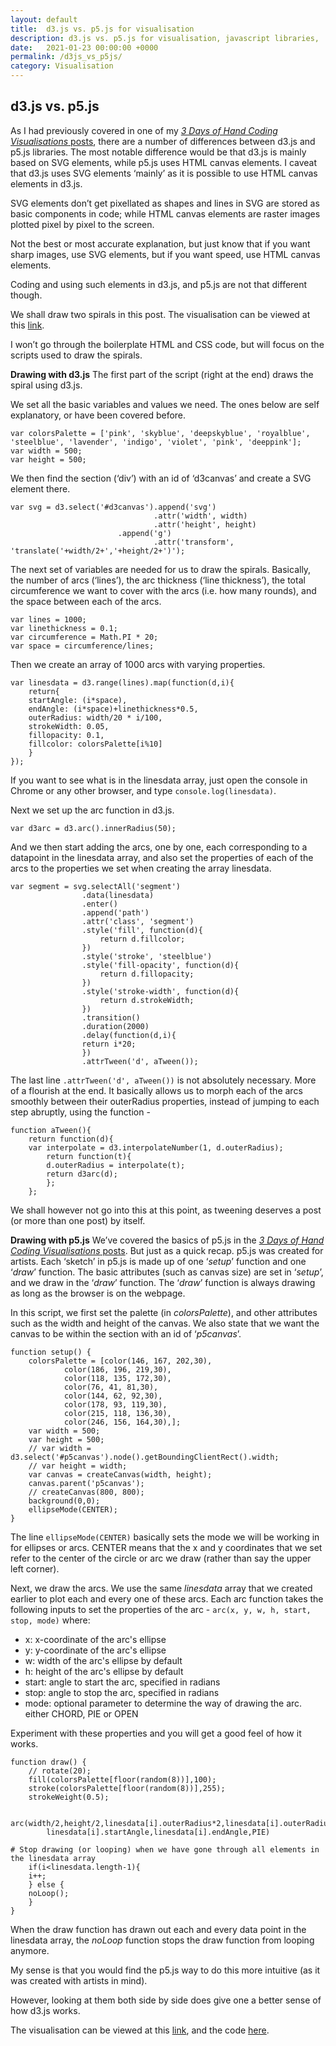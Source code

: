 ```yaml
---
layout: default
title:  d3.js vs. p5.js for visualisation
description: d3.js vs. p5.js for visualisation, javascript libraries, 
date:   2021-01-23 00:00:00 +0000
permalink: /d3js_vs_p5js/
category: Visualisation
---
```

## d3.js vs. p5.js

As I had previously covered in one of my [_3 Days of Hand Coding Visualisations_ posts][1], there are a number of differences between d3.js and p5.js libraries. The most notable difference would be that d3.js is mainly based on SVG elements, while p5.js uses HTML canvas elements. I caveat that d3.js uses SVG elements ‘mainly’ as it is possible to use HTML canvas elements in d3.js.

SVG elements don’t get pixellated as shapes and lines in SVG are stored as basic components in code; while HTML canvas elements are raster images plotted pixel by pixel to the screen. 

Not the best or most accurate explanation, but just know that if you want sharp images, use SVG elements, but if you want speed, use HTML canvas elements.

Coding and using such elements in d3.js, and p5.js are not that different though.

We shall draw two spirals in this post. The visualisation can be viewed at this [link][3].

I won’t go through the boilerplate HTML and CSS code, but will focus on the scripts used to draw the spirals.

**Drawing with d3.js**
The first part of the script (right at the end) draws the spiral using d3.js. 

We set all the basic variables and values we need. The ones below are self explanatory, or have been covered before.
```
var colorsPalette = ['pink', 'skyblue', 'deepskyblue', 'royalblue', 'steelblue', 'lavender', 'indigo', 'violet', 'pink', 'deeppink'];
var width = 500;
var height = 500;
```

We then find the section (‘div’) with an id of ‘d3canvas’ and create a SVG element there.
```
var svg = d3.select('#d3canvas').append('svg')
                                .attr('width', width)
                                .attr('height', height)
                        .append('g')
                                .attr('transform', 'translate('+width/2+','+height/2+')');
```

The next set of variables are needed for us to draw the spirals. Basically, the number of arcs (‘lines’), the arc thickness (‘line thickness’), the total circumference we want to cover with the arcs (i.e. how many rounds), and the space between each of the arcs.
```
var lines = 1000;
var linethickness = 0.1;
var circumference = Math.PI * 20;
var space = circumference/lines;
```

Then we create an array of 1000 arcs with varying properties.
```
var linesdata = d3.range(lines).map(function(d,i){
    return{
    startAngle: (i*space),
    endAngle: (i*space)+linethickness*0.5,
    outerRadius: width/20 * i/100,
    strokeWidth: 0.05,
    fillopacity: 0.1,
    fillcolor: colorsPalette[i%10]
    }
});
```

If you want to see what is in the linesdata array, just open the console in Chrome or any other browser, and type `console.log(linesdata)`.

Next we set up the arc function in d3.js.
```
var d3arc = d3.arc().innerRadius(50);
```

And we then start adding the arcs, one by one, each corresponding to a datapoint in the linesdata array, and also set the properties of each of the arcs to the properties we set when creating the array linesdata.
```
var segment = svg.selectAll('segment')
                .data(linesdata)
                .enter()
                .append('path')
                .attr('class', 'segment')
                .style('fill', function(d){
                    return d.fillcolor;
                })
                .style('stroke', 'steelblue')
                .style('fill-opacity', function(d){
                    return d.fillopacity;
                })
                .style('stroke-width', function(d){
                    return d.strokeWidth;
                })
                .transition()
                .duration(2000)
                .delay(function(d,i){
                return i*20;
                })
                .attrTween('d', aTween());
```

The last line `.attrTween('d', aTween())` is not absolutely necessary. More of a flourish at the end. It basically allows us to morph each of the arcs smoothly between their outerRadius properties, instead of jumping to each step abruptly, using the function -
```
function aTween(){
    return function(d){
    var interpolate = d3.interpolateNumber(1, d.outerRadius);
        return function(t){
        d.outerRadius = interpolate(t);
        return d3arc(d);
        };
    };
```

We shall however not go into this at this point, as tweening deserves a post (or more than one post) by itself.

**Drawing with p5.js**
We’ve covered the basics of p5.js in the [_3 Days of Hand Coding Visualisations_ posts][2]. But just as a quick recap. p5.js was created for artists. Each ‘sketch’ in p5.js is made up of one ‘_setup_’ function and one ‘_draw_’ function. The basic attributes (such as canvas size) are set in ‘_setup_’, and we draw in the ‘_draw_’ function. The ‘_draw_’ function is always drawing as long as the browser is on the webpage.

In this script, we first set the palette (in _colorsPalette_), and other attributes such as the width and height of the canvas. We also state that we want the canvas to be within the section with an id of ‘_p5canvas_’.
```
function setup() {
    colorsPalette = [color(146, 167, 202,30),
            color(186, 196, 219,30),
            color(118, 135, 172,30),
            color(76, 41, 81,30),
            color(144, 62, 92,30),
            color(178, 93, 119,30),
            color(215, 118, 136,30),
            color(246, 156, 164,30),];
    var width = 500;
    var height = 500;
    // var width = d3.select('#p5canvas').node().getBoundingClientRect().width;
    // var height = width;
    var canvas = createCanvas(width, height);
    canvas.parent('p5canvas');
    // createCanvas(800, 800);
    background(0,0);
    ellipseMode(CENTER);
}
```

The line `ellipseMode(CENTER)` basically sets the mode we will be working in for ellipses or arcs. CENTER means that the x and y coordinates that we set refer to the center of the circle or arc we draw (rather than say the upper left corner).

Next, we draw the arcs. We use the same _linesdata_ array that we created earlier to plot each and every one of these arcs. Each arc function takes the following inputs to set the properties of the arc - `arc(x, y, w, h, start, stop, mode)`
where:
- x: x-coordinate of the arc's ellipse
- y: y-coordinate of the arc's ellipse
- w: width of the arc's ellipse by default
- h: height of the arc's ellipse by default
- start: angle to start the arc, specified in radians
- stop: angle to stop the arc, specified in radians
- mode: optional parameter to determine the way of drawing the arc. either CHORD, PIE or OPEN
	 
Experiment with these properties and you will get a good feel of how it works.
```
function draw() {
    // rotate(20);
    fill(colorsPalette[floor(random(8))],100);
    stroke(colorsPalette[floor(random(8))],255);
    strokeWeight(0.5);

    arc(width/2,height/2,linesdata[i].outerRadius*2,linesdata[i].outerRadius*2,
        linesdata[i].startAngle,linesdata[i].endAngle,PIE)

# Stop drawing (or looping) when we have gone through all elements in the linesdata array
    if(i<linesdata.length-1){
    i++;
    } else {
    noLoop();
    }
}
```

When the draw function has drawn out each and every data point in the linesdata array, the _noLoop_ function stops the draw function from looping anymore.

My sense is that you would find the p5.js way to do this more intuitive (as it was created with artists in mind). 

However, looking at them both side by side does give one a better sense of how d3.js works.

The visualisation can be viewed at this [link][3], and the code [here][4].


[1]:	https://medium.com/creative-coding-space/3-days-of-hand-coding-visualisations-day-two-e321c7098a2f
[2]:	https://medium.com/creative-coding-space/3-days-of-hand-coding-visualisations-day-two-e321c7098a2f
[3]:	https://playgrdstar.github.io/d3_vs_p5/ "d3 vs p5"
[4]:	https://github.com/playgrdstar/d3_vs_p5/blob/master/index.html "d3 vs p5"
